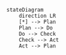 ```mermaid
stateDiagram
    direction LR
    [*] --> Plan
    Plan --> Do
    Do --> Check
    Check --> Act
    Act --> Plan
```

<!---
B4U-dev/B4U-dev is a ✨ special ✨ repository because its `README.md` (this file) appears on your GitHub profile.
You can click the Preview link to take a look at your changes.
--->
